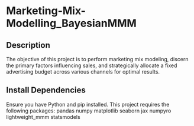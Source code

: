 # Marketing-Mix-Modelling_BayesianMMM
## Description
The objective of this project is to perform marketing mix modeling, discern the primary factors influencing sales, and strategically allocate a fixed advertising budget across various channels for optimal results.
## Install Dependencies
Ensure you have Python and pip installed. This project requires the following packages:
pandas
numpy
matplotlib
seaborn
jax
numpyro
lightweight_mmm
statsmodels
